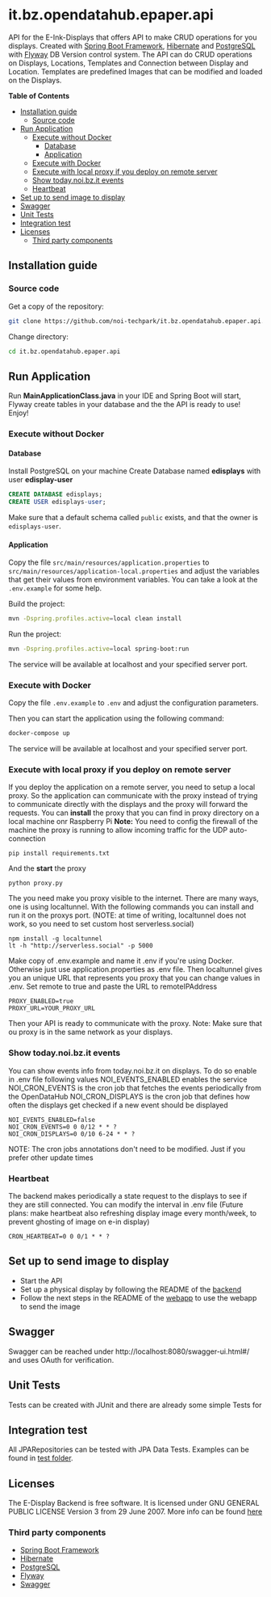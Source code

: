 # it.bz.opendatahub.epaper.api

API for the E-Ink-Displays that offers API to make CRUD operations for you
displays. Created with [Spring Boot
Framework](https://spring.io/projects/spring-boot),
[Hibernate](https://hibernate.org/) and
[PostgreSQL](https://www.postgresql.org/) with [Flyway](https://flywaydb.org/)
DB Version control system. The API can do CRUD operations on Displays,
Locations, Templates and Connection between Display and Location. Templates are
predefined Images that can be modified and loaded on the Displays.

<!-- START doctoc generated TOC please keep comment here to allow auto update -->
<!-- DON'T EDIT THIS SECTION, INSTEAD RE-RUN doctoc TO UPDATE -->
**Table of Contents**

- [Installation guide](#installation-guide)
  - [Source code](#source-code)
- [Run Application](#run-application)
  - [Execute without Docker](#execute-without-docker)
    - [Database](#database)
    - [Application](#application)
  - [Execute with Docker](#execute-with-docker)
  - [Execute with local proxy if you deploy on remote server](#execute-with-local-proxy-if-you-deploy-on-remote-server)
  - [Show today.noi.bz.it events](#show-todaynoibzit-events)
  - [Heartbeat](#heartbeat)
- [Set up to send image to display](#set-up-to-send-image-to-display)
- [Swagger](#swagger)
- [Unit Tests](#unit-tests)
- [Integration test](#integration-test)
- [Licenses](#licenses)
  - [Third party components](#third-party-components)

<!-- END doctoc generated TOC please keep comment here to allow auto update -->



## Installation guide

### Source code

Get a copy of the repository:

```bash
git clone https://github.com/noi-techpark/it.bz.opendatahub.epaper.api.git
```

Change directory:

```bash
cd it.bz.opendatahub.epaper.api
```

## Run Application
Run **MainApplicationClass.java** in your IDE and Spring Boot will start, Flyway create tables in your database and the the API is ready to use! Enjoy!

### Execute without Docker

#### Database
Install PostgreSQL on your machine
Create Database named **edisplays** with user **edisplay-user**
```sql
CREATE DATABASE edisplays;
CREATE USER edisplays-user;
```

Make sure that a default schema called `public` exists, and that the owner is `edisplays-user`.

#### Application
Copy the file `src/main/resources/application.properties` to `src/main/resources/application-local.properties` and adjust the variables that get their values from environment variables. You can take a look at the `.env.example` for some help.

Build the project:

```bash
mvn -Dspring.profiles.active=local clean install
```

Run the project:

```bash
mvn -Dspring.profiles.active=local spring-boot:run
```

The service will be available at localhost and your specified server port.

### Execute with Docker

Copy the file `.env.example` to `.env` and adjust the configuration parameters.

Then you can start the application using the following command:

```bash
docker-compose up
```

The service will be available at localhost and your specified server port.

### Execute with local proxy if you deploy on remote server

If you deploy the application on a remote server, you need to setup a local proxy.
So the application can communicate with the proxy instead of  trying to communicate directly with the displays and the proxy will forward the requests.
You can **install** the proxy that you can find in proxy directory on a local machine onr Raspberry Pi
**Note:** You need to config the firewall of the machine the proxy is running to allow incoming traffic for the UDP auto-connection




```
pip install requirements.txt
```

And the **start** the proxy
```
python proxy.py
```

The you need make you proxy visible to the internet. There are many ways, one is using localtunnel.
With the following commands you can install and run it on the proxys port.
(NOTE: at time of writing, localtunnel does not work, so you need to set custom host serverless.social)
```
npm install -g localtunnel
lt -h "http://serverless.social" -p 5000
```

Make copy of .env.example and name it .env if you're using Docker. Otherwise just use application.properties as .env file.
Then localtunnel gives you an unique URL that represents you proxy that you can change values in .env.
Set remote to true and paste the URL to remoteIPAddress
```
PROXY_ENABLED=true
PROXY_URL=YOUR_PROXY_URL
```
Then your API is ready to communicate with the proxy.
Note: Make sure that ou proxy is in the same network as your displays.

### Show today.noi.bz.it events

You can show events info from today.noi.bz.it on displays. To do so enable in .env file following values
NOI_EVENTS_ENABLED enables the service
NOI_CRON_EVENTS is the cron job that fetches the events periodically from the OpenDataHub
NOI_CRON_DISPLAYS is the cron job that defines how often the displays get checked if a new event should be displayed

```
NOI_EVENTS_ENABLED=false
NOI_CRON_EVENTS=0 0 0/12 * * ?
NOI_CRON_DISPLAYS=0 0/10 6-24 * * ?
```
NOTE: The cron jobs annotations don't need to be modified. Just if you prefer other update times

### Heartbeat

The backend makes periodically a state request to the displays to see if they are still connected.
You can modify the interval in .env file
(Future plans: make heartbeat also refreshing display image every month/week, to prevent ghosting of image on e-in display)

```
CRON_HEARTBEAT=0 0 0/1 * * ?
```

## Set up to send image to display

- Start the API
- Set up a physical display by following the README of the [backend](https://github.com/noi-techpark/e-ink-displays-backend)
- Follow the next steps in the README of the [webapp](https://github.com/noi-techpark/e-ink-displays-webapp) to use the webapp to send the image

## Swagger

Swagger can be reached under http://localhost:8080/swagger-ui.html#/ and uses OAuth for verification.

## Unit Tests

Tests can be created with JUnit and there are already some simple Tests for

## Integration test
All JPARepositories can be tested with JPA Data Tests. Examples can be found in [test folder](https://github.com/noi-techpark/e-ink-displays-api/tree/development/src/test/java).

## Licenses
The E-Display Backend is free software. It is licensed under GNU GENERAL
PUBLIC LICENSE Version 3 from 29 June 2007.
More info can be found [here](https://www.gnu.org/licenses/gpl-3.0.en.html)

### Third party components
- [Spring Boot Framework](https://spring.io/projects/spring-boot)
- [Hibernate](https://hibernate.org/)
- [PostgreSQL](https://www.postgresql.org/)
- [Flyway](https://flywaydb.org/)
- [Swagger](https://swagger.io/)
